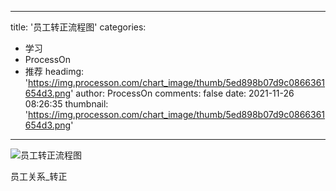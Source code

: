
---
title: '员工转正流程图'
categories: 
 - 学习
 - ProcessOn
 - 推荐
headimg: 'https://img.processon.com/chart_image/thumb/5ed898b07d9c0866361654d3.png'
author: ProcessOn
comments: false
date: 2021-11-26 08:26:35
thumbnail: 'https://img.processon.com/chart_image/thumb/5ed898b07d9c0866361654d3.png'
---

<div>   
<img class="thumb" alt="员工转正流程图" src="https://img.processon.com/chart_image/thumb/5ed898b07d9c0866361654d3.png" referrerpolicy="no-referrer">
<p>员工关系_转正</p>  
</div>
            